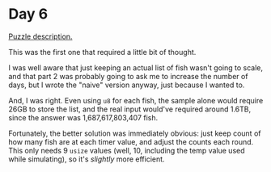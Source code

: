 # Day 6

[Puzzle description.](https://adventofcode.com/2021/day/6)

This was the first one that required a little bit of thought.

I was well aware that just keeping an actual list of fish wasn't going to scale, and that part 2
was probably going to ask me to increase the number of days, but I wrote the "naive" version anyway,
just because I wanted to.

And, I was right. Even using `u8` for each fish, the sample alone would require 26GB to store the
list, and the real input would've required around 1.6TB, since the answer was 1,687,617,803,407
fish.

Fortunately, the better solution was immediately obvious: just keep count of how many fish are at
each timer value, and adjust the counts each round. This only needs 9 `usize` values (well, 10,
including the temp value used while simulating), so it's *slightly* more efficient.
